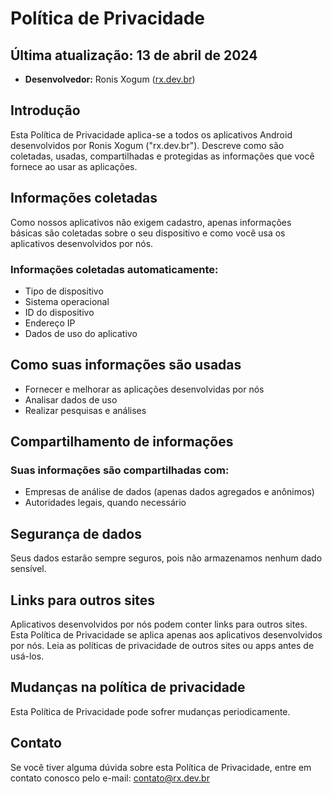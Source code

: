 # Política de Privacidade

## Última atualização: 13 de abril de 2024

- **Desenvolvedor:** Ronis Xogum ([rx.dev.br](https://rx.dev.br))

## Introdução

Esta Política de Privacidade aplica-se a todos os aplicativos Android desenvolvidos por Ronis Xogum ("rx.dev.br"). Descreve como são coletadas, usadas, compartilhadas e protegidas as informações que você fornece ao usar as aplicações.

## Informações coletadas

Como nossos aplicativos não exigem cadastro, apenas informações básicas são coletadas sobre o seu dispositivo e como você usa os aplicativos desenvolvidos por nós.

### Informações coletadas automaticamente:

- Tipo de dispositivo
- Sistema operacional
- ID do dispositivo
- Endereço IP
- Dados de uso do aplicativo

## Como suas informações são usadas

- Fornecer e melhorar as aplicações desenvolvidas por nós
- Analisar dados de uso
- Realizar pesquisas e análises

## Compartilhamento de informações

### Suas informações são compartilhadas com:

- Empresas de análise de dados (apenas dados agregados e anônimos)
- Autoridades legais, quando necessário

## Segurança de dados

Seus dados estarão sempre seguros, pois não armazenamos nenhum dado sensível.

## Links para outros sites

Aplicativos desenvolvidos por nós podem conter links para outros sites. Esta Política de Privacidade se aplica apenas aos aplicativos desenvolvidos por nós. Leia as políticas de privacidade de outros sites ou apps antes de usá-los.

## Mudanças na política de privacidade

Esta Política de Privacidade pode sofrer mudanças periodicamente.

## Contato

Se você tiver alguma dúvida sobre esta Política de Privacidade, entre em contato conosco pelo e-mail: [contato@rx.dev.br](mailto:contato@rx.dev.br)
